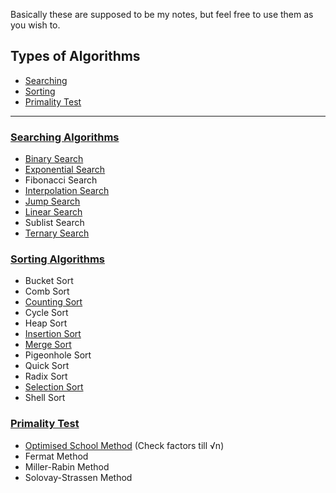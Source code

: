 Basically these are supposed to be my notes, but feel free to use them as you wish to.

## Types of Algorithms

- [Searching](#searching-algorithms)
- [Sorting](#sorting-algorithms)
- [Primality Test](#primality-test)

<hr>

### [Searching Algorithms](searchingAlgo)
- [Binary Search](searchingAlgo/binarySearch)
- [Exponential Search](searchingAlgo/exponentialSearch)
- Fibonacci Search
- [Interpolation Search](searchingAlgo/interpolationSearch)
- [Jump Search](searchingAlgo/jumpSearch)
- [Linear Search](searchingAlgo/linearSearch)
- Sublist Search
- [Ternary Search](searchingAlgo/ternarySearch)

### [Sorting Algorithms](sortingAlgo)
- Bucket Sort
- Comb Sort
- [Counting Sort](sortingAlgo/countingSort)
- Cycle Sort
- Heap Sort
- [Insertion Sort](sortingAlgo/insertionSort)
- [Merge Sort](sortingAlgo/mergeSort)
- Pigeonhole Sort
- Quick Sort
- Radix Sort
- [Selection Sort](sortingAlgo/selectionSort)
- Shell Sort

### [Primality Test](primalityTest)
- [Optimised School Method](primalityTest/optimisedSchoolMethod) (Check factors till √n)
- Fermat Method
- Miller-Rabin Method
- Solovay-Strassen Method
